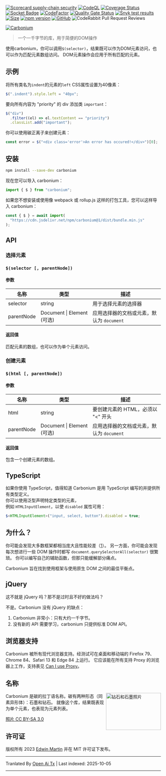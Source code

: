 [![Scorecard supply-chain security](https://github.com/edwinm/carbonium/actions/workflows/scorecard.yml/badge.svg)](https://github.com/edwinm/carbonium/actions/workflows/scorecard.yml) [![CodeQL](https://github.com/edwinm/carbonium/actions/workflows/codeql.yml/badge.svg)](https://github.com/edwinm/carbonium/actions/workflows/codeql.yml) [![Coverage Status](https://coveralls.io/repos/github/edwinm/carbonium/badge.svg?branch=master)](https://coveralls.io/github/edwinm/carbonium?branch=master) [![Socket Badge](https://socket.dev/api/badge/npm/package/carbonium)](https://socket.dev/npm/package/carbonium) [![CodeFactor](https://www.codefactor.io/repository/github/edwinm/carbonium/badge)](https://www.codefactor.io/repository/github/edwinm/carbonium) [![Quality Gate Status](https://sonarcloud.io/api/project_badges/measure?project=edwinm_carbonium&metric=alert_status)](https://sonarcloud.io/summary/new_code?id=edwinm_carbonium) [![Snyk test results](https://snyk.io/test/github/edwinm/carbonium/badge.svg)](https://snyk.io/test/github/edwinm/carbonium) [![Size](https://badgen.net/bundlephobia/minzip/carbonium)](https://bundlephobia.com/package/carbonium) [![npm version](https://badge.fury.io/js/carbonium.svg)](https://www.npmjs.com/package/carbonium) [![GitHub](https://img.shields.io/github/license/edwinm/carbonium.svg)](https://github.com/edwinm/carbonium/blob/master/LICENSE) ![CodeRabbit Pull Request Reviews](https://img.shields.io/coderabbit/prs/github/edwinm/carbonium?utm_source=oss&utm_medium=github&utm_campaign=edwinm%2Fcarbonium&labelColor=171717&color=FF570A&link=https%3A%2F%2Fcoderabbit.ai&label=CodeRabbit+Reviews)

[![Carbonium](https://raw.githubusercontent.com/edwinm/carbonium/master/assets/carbonium.svg)](#readme)

> 一个一千字节的库，用于简便的DOM操作

使用carbonium，你可以调用`$(selector)`，结果既可以作为DOM元素访问，也可以作为匹配元素数组访问。
DOM元素操作会应用于所有匹配的元素。

## 示例

将所有类名为`indent`的元素的`left` CSS属性设置为40像素：

```javascript
$(".indent").style.left = "40px";
```

要向所有内容为 "priority" 的 div 添加类 `important`：

```javascript
$("div")
  .filter((el) => el.textContent == "priority")
  .classList.add("important");
```

你可以使用碳正离子来创建元素：

```javascript
const error = $("<div class='error'>An error has occured!</div>")[0];
```

## 安装

```bash
npm install --save-dev carbonium
```
现在您可以导入 carbonium：


```javascript
import { $ } from "carbonium";
```
如果您不想安装或使用像 webpack 或 rollup.js 这样的打包工具，您可以这样导入 carbonium：


```javascript
const { $ } = await import(
  "https://cdn.jsdelivr.net/npm/carbonium@1/dist/bundle.min.js"
);
```

## API

### 选择元素

### `$(selector [, parentNode])`

#### 参数

| 名称       | 类型                           | 描述                                                                      |
| ---------- | ------------------------------ | -------------------------------------------------------------------------- |
| selector   | string                         | 用于选择元素的选择器                                                      |
| parentNode | Document \| Element (可选)     | 应用选择器的文档或元素，默认为 `document`                                 |

#### 返回值

匹配元素的数组，也可以作为单个元素访问。

### 创建元素

### `$(html [, parentNode])`

#### 参数

| 名称       | 类型                           | 描述                                                                      |
| ---------- | ------------------------------ | -------------------------------------------------------------------------- |
| html       | string                         | 要创建元素的 HTML，必须以 "<" 开头                                       |
| parentNode | Document \| Element (可选)     | 应用选择器的文档或元素，默认为 `document`                                 |

#### 返回值

包含一个创建元素的数组。

## TypeScript

如果你使用 TypeScript，值得知道 Carbonium 是用 TypeScript 编写的并提供所有类型定义。  
你可以使用泛型声明特定类型的元素，  
例如 `HTMLInputElement`，以使 `disabled` 属性可用：

```typescript
$<HTMLInputElement>("input, select, button").disabled = true;
```

## 为什么？

你可能会发现大多数框架都相当庞大且性能较差（[1](https://css-tricks.com/radeventlistener-a-tale-of-client-side-framework-performance/)）。
另一方面，你可能会发现每次想进行一些 DOM 操作时都写 `document.querySelectorAll(selector)` 很繁琐。
你可以编写自己的辅助函数，但那只能缓解部分痛点。

Carbonium 旨在找到使用框架与使用原生 DOM 之间的最佳平衡点。

## jQuery

这不就是 jQuery 吗？那不是过时且不好的做法吗？

不是。Carbonium 没有 jQuery 的缺点：

1. Carbonium 非常小：只有大约一千字节。
2. 没有新的 API 需要学习，carbonium 只提供标准 DOM API。

## 浏览器支持

Carbonium 被所有现代浏览器支持。经测试可在桌面和移动端的 Firefox 79、Chrome 84、Safari 13 和 Edge 84 上运行。
它应该能在所有支持 Proxy 的浏览器上工作，支持表见 [Can I use Proxy](https://caniuse.com/#feat=proxy)。

## 名称

[<img src="https://raw.githubusercontent.com/edwinm/carbonium/master/assets/Diamond_and_graphite.jpg" align="right"
     alt="钻石和石墨照片" width="178" height="120">](https://commons.wikimedia.org/wiki/File:Diamond_and_graphite_without_structures.jpg)

Carbonium 是碳的拉丁语名称。碳有两种形态（同素异形体）：石墨和钻石。
就像这个库，结果既表现为单个元素，也表现为元素列表。

[照片 CC BY-SA 3.0](https://commons.wikimedia.org/wiki/File:Diamond_and_graphite_without_structures.jpg)

## 许可证

版权所有 2023 [Edwin Martin](https://bitstorm.org/) 并在 MIT 许可证下发布。


---

Tranlated By [Open Ai Tx](https://github.com/OpenAiTx/OpenAiTx) | Last indexed: 2025-10-05

---